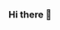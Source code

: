 ### Hi there 👋

<!--
**ChuckHahm/ChuckHahm** is a ✨ _special_ ✨ repository because its `README.md` (this file) appears on your GitHub profile.

Here are some ideas to get you started:

- 🔭 I’m currently working on failure models.
-->

